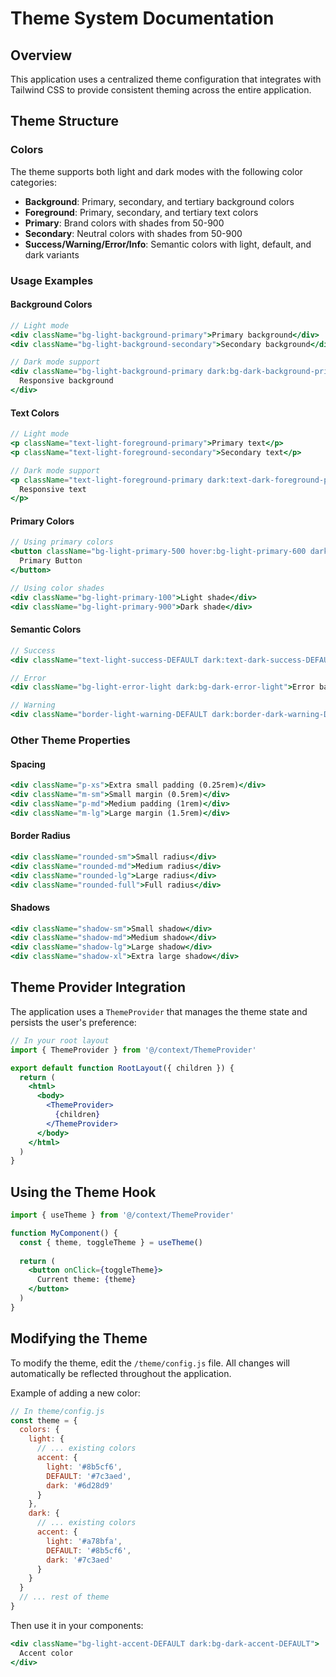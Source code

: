 # Theme System Documentation

## Overview
This application uses a centralized theme configuration that integrates with Tailwind CSS to provide consistent theming across the entire application.

## Theme Structure

### Colors
The theme supports both light and dark modes with the following color categories:

- **Background**: Primary, secondary, and tertiary background colors
- **Foreground**: Primary, secondary, and tertiary text colors
- **Primary**: Brand colors with shades from 50-900
- **Secondary**: Neutral colors with shades from 50-900
- **Success/Warning/Error/Info**: Semantic colors with light, default, and dark variants

### Usage Examples

#### Background Colors
```jsx
// Light mode
<div className="bg-light-background-primary">Primary background</div>
<div className="bg-light-background-secondary">Secondary background</div>

// Dark mode support
<div className="bg-light-background-primary dark:bg-dark-background-primary">
  Responsive background
</div>
```

#### Text Colors
```jsx
// Light mode
<p className="text-light-foreground-primary">Primary text</p>
<p className="text-light-foreground-secondary">Secondary text</p>

// Dark mode support
<p className="text-light-foreground-primary dark:text-dark-foreground-primary">
  Responsive text
</p>
```

#### Primary Colors
```jsx
// Using primary colors
<button className="bg-light-primary-500 hover:bg-light-primary-600 dark:bg-dark-primary-500 dark:hover:bg-dark-primary-400">
  Primary Button
</button>

// Using color shades
<div className="bg-light-primary-100">Light shade</div>
<div className="bg-light-primary-900">Dark shade</div>
```

#### Semantic Colors
```jsx
// Success
<div className="text-light-success-DEFAULT dark:text-dark-success-DEFAULT">Success message</div>

// Error
<div className="bg-light-error-light dark:bg-dark-error-light">Error background</div>

// Warning
<div className="border-light-warning-DEFAULT dark:border-dark-warning-DEFAULT">Warning border</div>
```

### Other Theme Properties

#### Spacing
```jsx
<div className="p-xs">Extra small padding (0.25rem)</div>
<div className="m-sm">Small margin (0.5rem)</div>
<div className="p-md">Medium padding (1rem)</div>
<div className="m-lg">Large margin (1.5rem)</div>
```

#### Border Radius
```jsx
<div className="rounded-sm">Small radius</div>
<div className="rounded-md">Medium radius</div>
<div className="rounded-lg">Large radius</div>
<div className="rounded-full">Full radius</div>
```

#### Shadows
```jsx
<div className="shadow-sm">Small shadow</div>
<div className="shadow-md">Medium shadow</div>
<div className="shadow-lg">Large shadow</div>
<div className="shadow-xl">Extra large shadow</div>
```

## Theme Provider Integration

The application uses a `ThemeProvider` that manages the theme state and persists the user's preference:

```jsx
// In your root layout
import { ThemeProvider } from '@/context/ThemeProvider'

export default function RootLayout({ children }) {
  return (
    <html>
      <body>
        <ThemeProvider>
          {children}
        </ThemeProvider>
      </body>
    </html>
  )
}
```

## Using the Theme Hook

```jsx
import { useTheme } from '@/context/ThemeProvider'

function MyComponent() {
  const { theme, toggleTheme } = useTheme()
  
  return (
    <button onClick={toggleTheme}>
      Current theme: {theme}
    </button>
  )
}
```

## Modifying the Theme

To modify the theme, edit the `/theme/config.js` file. All changes will automatically be reflected throughout the application.

Example of adding a new color:
```js
// In theme/config.js
const theme = {
  colors: {
    light: {
      // ... existing colors
      accent: {
        light: '#8b5cf6',
        DEFAULT: '#7c3aed',
        dark: '#6d28d9'
      }
    },
    dark: {
      // ... existing colors
      accent: {
        light: '#a78bfa',
        DEFAULT: '#8b5cf6',
        dark: '#7c3aed'
      }
    }
  }
  // ... rest of theme
}
```

Then use it in your components:
```jsx
<div className="bg-light-accent-DEFAULT dark:bg-dark-accent-DEFAULT">
  Accent color
</div>
```